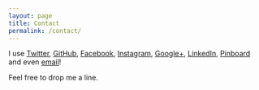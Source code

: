```yaml
---
layout: page
title: Contact
permalink: /contact/
---
```


I use
<a href="http://twitter.com/drmohundro" rel="me">Twitter</a>,
<a href="http://github.com/drmohundro" rel="me">GitHub</a>,
<a href="http://www.facebook.com/drmohundro" rel="me">Facebook</a>,
<a href="http://instagram.com/drmohundro" rel="me">Instagram</a>,
<a href="https://plus.google.com/105103173432470968607?rel=me" rel="me">Google+</a>,
<a href="http://www.linkedin.com/in/drmohundro" rel="me">LinkedIn</a>,
<a href="https://pinboard.in/u:drmohundro" rel="me">Pinboard</a> and even
<a href="mailto:david@mohundro.com?subject=Hello+from+your+blog">email</a>!

Feel free to drop me a line.

